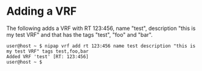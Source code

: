 # Adding a VRF

The following adds a VRF with RT 123:456, name "test", description "this is my test VRF" and that has the tags "test", "foo" and "bar".
```
user@host ~ $ nipap vrf add rt 123:456 name test description "this is my test VRF" tags test,foo,bar
Added VRF 'test' [RT: 123:456]
user@host ~ $
```
